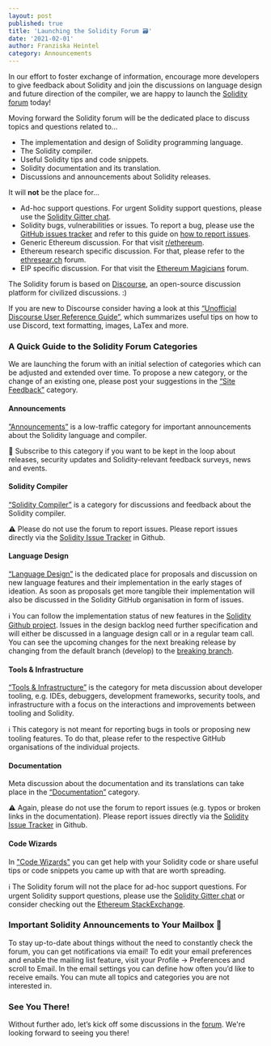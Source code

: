 ```yaml
---
layout: post
published: true
title: 'Launching the Solidity Forum 🗃️'
date: '2021-02-01'
author: Franziska Heintel
category: Announcements
---
```


In our effort to foster exchange of information, encourage more developers to give feedback about Solidity and join the discussions on language design and future direction of the compiler, we are happy to launch the [Solidity forum](https://forum.soliditylang.org/) today! 

Moving forward the Solidity forum will be the dedicated place to discuss topics and questions related to…

- The implementation and design of Solidity programming language.
- The Solidity compiler.
- Useful Solidity tips and code snippets.
- Solidity documentation and its translation.
- Discussions and announcements about Solidity releases.

It will **not** be the place for…

- Ad-hoc support questions. For urgent Solidity support questions, please use the [Solidity Gitter chat](https://gitter.im/ethereum/solidity).
- Solidity bugs, vulnerabilities or issues. To report a bug, please use the [GitHub issues tracker](https://github.com/ethereum/solidity/issues) and refer to this guide on [how to report issues](https://docs.soliditylang.org/en/latest/contributing.html#how-to-report-issues).
- Generic Ethereum discussion. For that visit [r/ethereum](https://www.reddit.com/r/ethereum).
- Ethereum research specific discussion. For that, please refer to the [ethresear.ch](https://ethresear.ch/) forum.
- EIP specific discussion. For that visit the [Ethereum Magicians](https://ethereum-magicians.org/) forum.

The Solidity forum is based on [Discourse](https://www.discourse.org/about), an open-source discussion platform for civilized discussions. :)

If you are new to Discourse consider having a look at this [“Unofficial Discourse User Reference Guide”](https://forum.digikey.com/t/an-unofficial-discourse-user-reference-guide/1125), which summarizes useful tips on how to use Discord, text formatting, images, LaTex and more.
 
### A Quick Guide to the Solidity Forum Categories

We are launching the forum with an initial selection of categories which can be adjusted and extended over time. To propose a new category, or the change of an existing one, please post your suggestions in the [“Site Feedback”](https://forum.soliditylang.org/c/site-feedback/2) category. 

#### Announcements
[”Announcements”](https://forum.soliditylang.org/c/announcements/5) is a low-traffic category for important announcements about the Solidity language and compiler.

📮 Subscribe to this category if you want to be kept in the loop about releases, security updates and Solidity-relevant feedback surveys, news and events.

#### Solidity Compiler
[“Solidity Compiler”](https://forum.soliditylang.org/c/solidity-compiler/6) is a category for discussions and feedback about the Solidity compiler.

⚠️ Please do not use the forum to report issues. Please report issues directly via the [Solidity Issue Tracker](https://github.com/ethereum/solidity/issues/new/choose) in Github.

#### Language Design
[“Language Design”](https://forum.soliditylang.org/c/language-design/9) is the dedicated place for proposals and discussion on new language features and their implementation in the early stages of ideation. As soon as proposals get more tangible their implementation will also be discussed in the Solidity GitHub organisation in form of issues.

ℹ️ You can follow the implementation status of new features in the [Solidity Github project](https://github.com/ethereum/solidity/projects/43). Issues in the design backlog need further specification and will either be discussed in a language design call or in a regular team call. You can see the upcoming changes for the next breaking release by changing from the default branch (develop) to the [breaking branch](https://github.com/ethereum/solidity/tree/breaking).

#### Tools & Infrastructure
[“Tools & Infrastructure”](https://forum.soliditylang.org/c/tooling-infrastructure/10) is the category for meta discussion about developer tooling, e.g. IDEs, debuggers, development frameworks, security tools, and infrastructure with a focus on the interactions and improvements between tooling and Solidity.

ℹ️ This category is not meant for reporting bugs in tools or proposing new tooling features. To do that, please refer to the respective GitHub organisations of the individual projects.

#### Documentation
Meta discussion about the documentation and its translations can take place in the [“Documentation”](https://forum.soliditylang.org/c/documentation/8) category.

⚠️ Again, please do not use the forum to report issues (e.g. typos or broken links in the documentation). Please report issues directly via the [Solidity Issue Tracker](https://github.com/ethereum/solidity/issues/new/choose) in Github.

#### Code Wizards
In ["Code Wizards"](https://forum.soliditylang.org/c/code-wizards/7) you can get help with your Solidity code or share useful tips or code snippets you came up with that are worth spreading.

ℹ️ The Solidity forum will not the place for ad-hoc support questions. For urgent Solidity support questions, please use the [Solidity Gitter chat](https://gitter.im/ethereum/solidity) or consider checking out the [Ethereum StackExchange](https://ethereum.stackexchange.com/).

### Important Solidity Announcements to Your Mailbox 📮

To stay up-to-date about things without the need to constantly check the forum, you can get notifications via email! To edit your email preferences and enable the mailing list feature, visit your Profile → Preferences and scroll to Email. In the email settings you can define how often you’d like to receive emails. You can mute all topics and categories you are not interested in.

### See You There!

Without further ado, let’s kick off some discussions in the [forum](https://forum.soliditylang.org/). We're looking forward to seeing you there!
